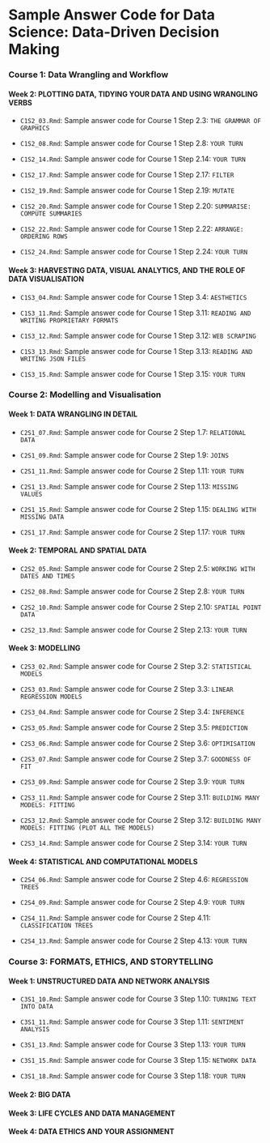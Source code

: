 
Sample Answer Code for Data Science: Data-Driven Decision Making
================================================================

### Course 1: Data Wrangling and Workflow

#### Week 2: PLOTTING DATA, TIDYING YOUR DATA AND USING WRANGLING VERBS

-   `C1S2_03.Rmd`: Sample answer code for Course 1 Step 2.3: `THE GRAMMAR OF GRAPHICS`

-   `C1S2_08.Rmd`: Sample answer code for Course 1 Step 2.8: `YOUR TURN`

-   `C1S2_14.Rmd`: Sample answer code for Course 1 Step 2.14: `YOUR TURN`

-   `C1S2_17.Rmd`: Sample answer code for Course 1 Step 2.17: `FILTER`

-   `C1S2_19.Rmd`: Sample answer code for Course 1 Step 2.19: `MUTATE`

-   `C1S2_20.Rmd`: Sample answer code for Course 1 Step 2.20: `SUMMARISE: COMPUTE SUMMARIES`

-   `C1S2_22.Rmd`: Sample answer code for Course 1 Step 2.22: `ARRANGE: ORDERING ROWS`

-   `C1S2_24.Rmd`: Sample answer code for Course 1 Step 2.24: `YOUR TURN`

#### Week 3: HARVESTING DATA, VISUAL ANALYTICS, AND THE ROLE OF DATA VISUALISATION

-   `C1S3_04.Rmd`: Sample answer code for Course 1 Step 3.4: `AESTHETICS`

-   `C1S3_11.Rmd`: Sample answer code for Course 1 Step 3.11: `READING AND WRITING PROPRIETARY FORMATS`

-   `C1S3_12.Rmd`: Sample answer code for Course 1 Step 3.12: `WEB SCRAPING`

-   `C1S3_13.Rmd`: Sample answer code for Course 1 Step 3.13: `READING AND WRITING JSON FILES`

-   `C1S3_15.Rmd`: Sample answer code for Course 1 Step 3.15: `YOUR TURN`

### Course 2: Modelling and Visualisation

#### Week 1: DATA WRANGLING IN DETAIL

-   `C2S1_07.Rmd`: Sample answer code for Course 2 Step 1.7: `RELATIONAL DATA`

-   `C2S1_09.Rmd`: Sample answer code for Course 2 Step 1.9: `JOINS`

-   `C2S1_11.Rmd`: Sample answer code for Course 2 Step 1.11: `YOUR TURN`

-   `C2S1_13.Rmd`: Sample answer code for Course 2 Step 1.13: `MISSING VALUES`

-   `C2S1_15.Rmd`: Sample answer code for Course 2 Step 1.15: `DEALING WITH MISSING DATA`

-   `C2S1_17.Rmd`: Sample answer code for Course 2 Step 1.17: `YOUR TURN`

#### Week 2: TEMPORAL AND SPATIAL DATA

-   `C2S2_05.Rmd`: Sample answer code for Course 2 Step 2.5: `WORKING WITH DATES AND TIMES`

-   `C2S2_08.Rmd`: Sample answer code for Course 2 Step 2.8: `YOUR TURN`

-   `C2S2_10.Rmd`: Sample answer code for Course 2 Step 2.10: `SPATIAL POINT DATA`

-   `C2S2_13.Rmd`: Sample answer code for Course 2 Step 2.13: `YOUR TURN`

#### Week 3: MODELLING

-   `C2S3_02.Rmd`: Sample answer code for Course 2 Step 3.2: `STATISTICAL MODELS`

-   `C2S3_03.Rmd`: Sample answer code for Course 2 Step 3.3: `LINEAR REGRESSION MODELS`

-   `C2S3_04.Rmd`: Sample answer code for Course 2 Step 3.4: `INFERENCE`

-   `C2S3_05.Rmd`: Sample answer code for Course 2 Step 3.5: `PREDICTION`

-   `C2S3_06.Rmd`: Sample answer code for Course 2 Step 3.6: `OPTIMISATION`

-   `C2S3_07.Rmd`: Sample answer code for Course 2 Step 3.7: `GOODNESS OF FIT`

-   `C2S3_09.Rmd`: Sample answer code for Course 2 Step 3.9: `YOUR TURN`

-   `C2S3_11.Rmd`: Sample answer code for Course 2 Step 3.11: `BUILDING MANY MODELS: FITTING`

-   `C2S3_12.Rmd`: Sample answer code for Course 2 Step 3.12: `BUILDING MANY MODELS: FITTING (PLOT ALL THE MODELS)`

-   `C2S3_14.Rmd`: Sample answer code for Course 2 Step 3.14: `YOUR TURN`

#### Week 4: STATISTICAL AND COMPUTATIONAL MODELS

-   `C2S4_06.Rmd`: Sample answer code for Course 2 Step 4.6: `REGRESSION TREES`

-   `C2S4_09.Rmd`: Sample answer code for Course 2 Step 4.9: `YOUR TURN`

-   `C2S4_11.Rmd`: Sample answer code for Course 2 Step 4.11: `CLASSIFICATION TREES`

-   `C2S4_13.Rmd`: Sample answer code for Course 2 Step 4.13: `YOUR TURN`

### Course 3: FORMATS, ETHICS, AND STORYTELLING

#### Week 1: UNSTRUCTURED DATA AND NETWORK ANALYSIS

-   `C3S1_10.Rmd`: Sample answer code for Course 3 Step 1.10: `TURNING TEXT INTO DATA`

-   `C3S1_11.Rmd`: Sample answer code for Course 3 Step 1.11: `SENTIMENT ANALYSIS`

-   `C3S1_13.Rmd`: Sample answer code for Course 3 Step 1.13: `YOUR TURN`

-   `C3S1_15.Rmd`: Sample answer code for Course 3 Step 1.15: `NETWORK DATA`

-   `C3S1_18.Rmd`: Sample answer code for Course 3 Step 1.18: `YOUR TURN`

#### Week 2: BIG DATA

#### Week 3: LIFE CYCLES AND DATA MANAGEMENT

#### Week 4: DATA ETHICS AND YOUR ASSIGNMENT
